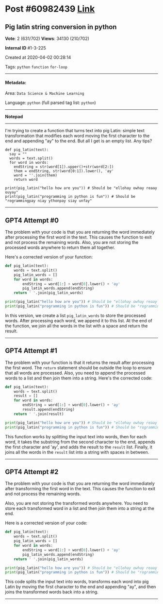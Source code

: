 
# Post \#60982439 [Link](https://stackoverflow.com/questions/60982439/)

## Pig latin string conversion in python

**Vote**: 2 (631/702) **Views**: 34130 (210/702) 

**Internal ID** \#1-3-225

Created at 2020-04-02 00:28:14

Tags: `python` `function` `for-loop`

----------

#### Metadata:

Area: `Data Science & Machine Learning`

Language: `python` (full parsed tag list: `python`)

----------

**Notepad**


----------

I'm trying to create a function that turns text into pig Latin: simple text transformation that modifies each word moving the first character to the end and appending "ay" to the end. But all I get is an empty list. Any tips?
```
def pig_latin(text):
  say = ""
  words = text.split()
  for word in words:
    endString = str(word[1]).upper()+str(word[2:])
    them = endString, str(word[0:1]).lower(), 'ay'
    word = ''.join(them)
    return word

print(pig_latin("hello how are you")) # Should be "ellohay owhay reaay ouyay"
print(pig_latin("programming in python is fun")) # Should be "rogrammingpay niay ythonpay siay unfay"
```



----------
        
## GPT4 Attempt \#0

The problem with your code is that you are returning the word immediately after processing the first word in the text. This causes the function to exit and not process the remaining words. Also, you are not storing the processed words anywhere to return them all together.

Here's a corrected version of your function:

```python
def pig_latin(text):
    words = text.split()
    pig_latin_words = []
    for word in words:
        endString = word[1:] + word[0].lower() + 'ay'
        pig_latin_words.append(endString)
    return ' '.join(pig_latin_words)

print(pig_latin("hello how are you")) # Should be "ellohay owhay reaay ouyay"
print(pig_latin("programming in python is fun")) # Should be "rogrammingpay niay ythonpay siay unfay"
```

In this version, we create a list `pig_latin_words` to store the processed words. After processing each word, we append it to this list. At the end of the function, we join all the words in the list with a space and return the result.

--------

## GPT4 Attempt \#1

The problem with your function is that it returns the result after processing the first word. The `return` statement should be outside the loop to ensure that all words are processed. Also, you need to append the processed words to a list and then join them into a string. Here's the corrected code:

```python
def pig_latin(text):
    words = text.split()
    result = []
    for word in words:
        endString = word[1:] + word[0].lower() + 'ay'
        result.append(endString)
    return ' '.join(result)

print(pig_latin("hello how are you")) # Should be "ellohay owhay reaay ouyay"
print(pig_latin("programming in python is fun")) # Should be "rogrammingpay niay ythonpay siay unfay"
```

This function works by splitting the input text into words, then for each word, it takes the substring from the second character to the end, appends the first character and 'ay', and adds the result to the `result` list. Finally, it joins all the words in the `result` list into a string with spaces in between.

--------

## GPT4 Attempt \#2

The problem with your code is that you are returning the word immediately after transforming the first word in the text. This causes the function to exit and not process the remaining words. 

Also, you are not storing the transformed words anywhere. You need to store each transformed word in a list and then join them into a string at the end.

Here is a corrected version of your code:

```python
def pig_latin(text):
    words = text.split()
    pig_latin_words = []
    for word in words:
        endString = word[1:] + word[0].lower() + 'ay'
        pig_latin_words.append(endString)
    return ' '.join(pig_latin_words)

print(pig_latin("hello how are you")) # Should be "ellohay owhay reaay ouyay"
print(pig_latin("programming in python is fun")) # Should be "rogrammingpay niay ythonpay siay unfay"
```

This code splits the input text into words, transforms each word into pig Latin by moving the first character to the end and appending "ay", and then joins the transformed words back into a string.

--------
